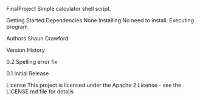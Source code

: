 FinalProject
Simple calculator shell script.


Getting Started
Dependencies
  None
Installing
  No need to install.
Executing program

Authors
Shaun Crawford


Version History

0.2
Spelling error fix

0.1
Initial Release


License
This project is licensed under the Apache 2 License - see the LICENSE.md file for details
